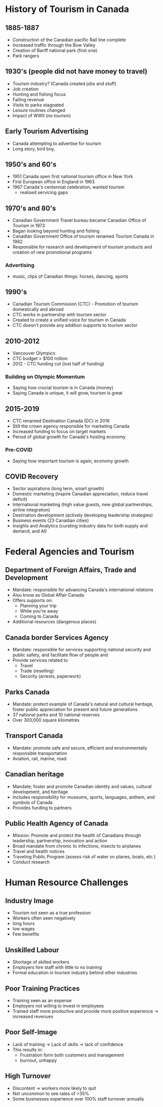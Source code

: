 # History of Tourism in Canada
## 1885-1887
- Construction of the Canadian pacific Rail line complete
- Increased traffic through the Bow Valley
- Creation of Banff national park (first one)
- Park rangers
## 1930's (people did not have money to travel)
- Tourism industry? (Canada created jobs and stuff)
- Job creation
- Hunting and fishing focus
- Failing revenue
- Visits to parks stagnated
- Leisure routines changed
- Impact of WWII (no tourism)
## Early Tourism Advertising
- Canada attempting to advertise for tourism
- Long story, bird boy, 
## 1950's and 60's
- 1951 Canada open first national tourism office in New York
- First European office in England in 1963
- 1967 Canada's centennial celebration, wanted tourism
	- realised servicing gaps 
## 1970's and 80's
- Canadian Government  Travel bureau became Canadian Office of Tourism in 1973
- Bagan looking beyond hunting and fishing
- Canadian Government Office of tourism renamed Tourism Canada in 1982
- Responsible for research and development  of tourism products and creation of new promotional programs
### Advertising
- music, clips of Canadian things: horses, dancing, sports
## 1990's
- Canadian Tourism Commission (CTC) - Promotion of tourism domestically and abroad
- CTC works in partnership with tourism sector
- Created to create a unified voice for tourism in Canada
- CTC doesn't provide any addition supports to tourism sector
## 2010-2012
- Vancouver Olympics
- CTC budget > $100 million 
- 2012 - CTC funding cut (lost half of funding)
### Building on Olympic Momentum
- Saying how crucial tourism is in Canada (money)
- Saying Canada is unique, it will grow, tourism is great
## 2015-2019
- CTC renamed Destination Canada (DC) in 2016
- Still the crown agency responsible for marketing Canada
- Increased funding to focus on target markets
- Period of global growth for Canada's hosting economy
### Pre-COVID
- Saying how important tourism is again, economy growth
## COVID Recovery
- Sector aspirations (long term, smart growth)
- Domestic marketing (inspire Canadian appreciation, reduce travel deficit)
- International marketing (high value guests, new global partnerships, airline integration)
- Destination development (actively developing leadership strategies)
- Business events (23 Canadian cities)
- Insights and Analytics (curating industry data for both supply and demand, and AI)

# Federal Agencies and Tourism
## Department of Foreign Affairs, Trade and Development
- Mandate: responsible for advancing Canada's international relations
- Also know as Global Affair Canada
- Offers supports on:
	- Planning your trip 
	- While you're away
	- Coming to Canada
- Additional resources (dangerous places)
## Canada border Services Agency
- Mandate: responsible for services supporting national security and public safety, and facilitate flow of people and 
- Provide services related to 
	- Travel 
	- Trade (reselling)
	- Security (arrests, paperwork)
## Parks Canada
- Mandate: protect example of Canada's natural and cultural heritage, foster public appreciation for present and future generations
- 37 national parks and 10 national reserves
- Over 300,000 square kilometres
## Transport Canada
- Mandate: promote safe and secure, efficient and environmentally responsible transportation
- Aviation, rail, marine, road
## Canadian heritage
- Mandate; foster and promote Canadian identity and values, cultural development, and heritage
- Includes responsibility for museums, sports, languages, anthem, and symbols of Canada
- Provides funding to partners
## Public Health Agency of Canada
- Mission: Promote and protect the health of Canadians through leadership, partnership, innovation and action
- Broad mandate from chronic to infections, insects to airplanes
- Travel and health notices
- Traveling Public Program (assess risk of water on planes, boats, etc.)
- Conduct research 

# Human Resource Challenges
## Industry Image
- Tourism not seen as a true profession
- Workers often seen negatively
- long hours
- low wages
- Few benefits
## Unskilled Labour
- Shortage of skilled workers
- Employers hire staff with little to no training
- Formal education in tourism industry behind other industries
## Poor Training Practices
- Training seen as an expense
- Employers not willing to invest in employees
- Trained staff more productive and provide more positive experience -> increased revenues
## Poor Self-Image
- Lack of training -> Lack of skills -> lack of confidence
- This results in:
	- Frustration form both customers and management
	- burnout, unhappy
## High Turnover
- Discontent -> workers more likely to quit
- Not uncommon to see rates of >35%
- Some businesses experience over 100% staff turnover annually